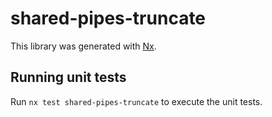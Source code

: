 # shared-pipes-truncate

This library was generated with [Nx](https://nx.dev).

## Running unit tests

Run `nx test shared-pipes-truncate` to execute the unit tests.
